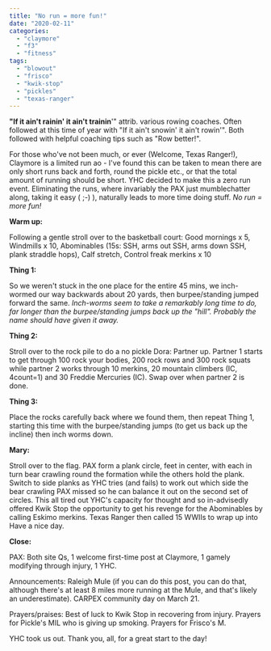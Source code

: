 ```yaml
---
title: "No run = more fun!"
date: "2020-02-11"
categories: 
  - "claymore"
  - "f3"
  - "fitness"
tags: 
  - "blowout"
  - "frisco"
  - "kwik-stop"
  - "pickles"
  - "texas-ranger"
---
```


**"If it ain't rainin' it ain't trainin**'" attrib. various rowing coaches. Often followed at this time of year with "If it ain't snowin' it ain't rowin'". Both followed with helpful coaching tips such as "Row better!".

For those who've not been much, or ever (Welcome, Texas Ranger!), Claymore is a limited run ao - I've found this can be taken to mean there are only short runs back and forth, round the pickle etc., or that the total amount of running should be short. YHC decided to make this a zero run event. Eliminating the runs, where invariably the PAX just mumblechatter along, taking it easy ( ;-) ), naturally leads to more time doing stuff. _No run = more fun!_

**Warm up:**

Following a gentle stroll over to the basketball court: Good mornings x 5, Windmills x 10, Abominables (15s: SSH, arms out SSH, arms down SSH, plank straddle hops), Calf stretch, Control freak merkins x 10

**Thing 1:**

So we weren't stuck in the one place for the entire 45 mins, we inch-wormed our way backwards about 20 yards, then burpee/standing jumped forward the same. _Inch-worms seem to take a remarkably long time to do, far longer than the burpee/standing jumps back up the "hill"._ _Probably the name should have given it away._

**Thing 2:**

Stroll over to the rock pile to do a no pickle Dora: Partner up. Partner 1 starts to get through 100 rock your bodies, 200 rock rows and 300 rock squats while partner 2 works through 10 merkins, 20 mountain climbers (IC, 4count=1) and 30 Freddie Mercuries (IC). Swap over when partner 2 is done.

**Thing 3:**

Place the rocks carefully back where we found them, then repeat Thing 1, starting this time with the burpee/standing jumps (to get us back up the incline) then inch worms down.

**Mary:**

Stroll over to the flag. PAX form a plank circle, feet in center, with each in turn bear crawling round the formation while the others hold the plank. Switch to side planks as YHC tries (and fails) to work out which side the bear crawling PAX missed so he can balance it out on the second set of circles. This all tired out YHC's capacity for thought and so in-advisedly offered Kwik Stop the opportunity to get his revenge for the Abominables by calling Eskimo merkins. Texas Ranger then called 15 WWIIs to wrap up into Have a nice day.

**Close:**

PAX: Both site Qs, 1 welcome first-time post at Claymore, 1 gamely modifying through injury, 1 YHC.

Announcements: Raleigh Mule (if you can do this post, you can do that, although there's at least 8 miles more running at the Mule, and that's likely an underestimate). CARPEX community day on March 21.

Prayers/praises: Best of luck to Kwik Stop in recovering from injury. Prayers for Pickle's MIL who is giving up smoking. Prayers for Frisco's M.

YHC took us out. Thank you, all, for a great start to the day!
